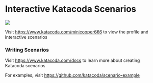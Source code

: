 # Interactive Katacoda Scenarios

[![](http://shields.katacoda.com/katacoda/minicooper666/count.svg)](https://www.katacoda.com/minicooper666 "Get your profile on Katacoda.com")

Visit https://www.katacoda.com/minicooper666 to view the profile and interactive scenarios

### Writing Scenarios
Visit https://www.katacoda.com/docs to learn more about creating Katacoda scenarios

For examples, visit https://github.com/katacoda/scenario-example
